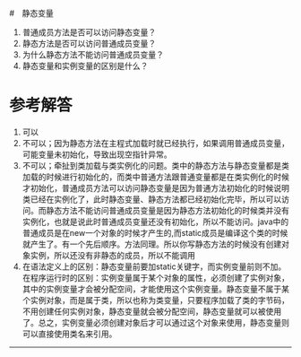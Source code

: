 

#　静态变量
1. 普通成员方法是否可以访问静态变量？
2. 静态方法是否可以访问普通成员变量？
3. 为什么静态方法不能访问普通成员变量？
4. 静态变量和实例变量的区别是什么？


# 参考解答

1. 可以
2. 不可以；因为静态方法在主程式加载时就已经执行，如果调用普通成员变量，可能变量未初始化，导致出现空指针异常。
3. 不可以；牵扯到类加载与类实例化的问题。类中的静态方法与静态变量都是类加载的时候进行初始化的，而类中普通方法跟普通变量都是在类实例化的时候才初始化，普通成员方法可以访问静态变量是因为普通方法初始化的时候说明类已经在实例化了，此时静态变量、静态方法都已经初始化完毕，所以可以访问。而静态方法不能访问普通成员变量是因为静态方法初始化的时候类并没有实例化，也就是说此时普通成员变量还没有初始化，所以不能访问。java中的普通成员是在new一个对象的时候才产生的,而static成员是编译这个类的时候就产生了。有一个先后顺序。方法同理。所以你写静态方法的时候没有创建对象实例，所以还没有非静态的成员，所以不能调用
4. 在语法定义上的区别：静态变量前要加static关键字，而实例变量前则不加。
在程序运行时的区别：实例变量属于某个对象的属性，必须创建了实例对象，其中的实例变量才会被分配空间，才能使用这个实例变量。静态变量不属于某个实例对象，而是属于类，所以也称为类变量，只要程序加载了类的字节码，不用创建任何实例对象，静态变量就会被分配空间，静态变量就可以被使用了。总之，实例变量必须创建对象后才可以通过这个对象来使用，静态变量则可以直接使用类名来引用。



---


